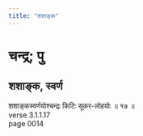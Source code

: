 ```yaml
---
title: "शशाङ्क"
---
```


# चन्द्र; पु
## शशाङ्क, स्वर्ण
शशाङ्कस्वर्णयोश्चन्द्रः किटिः सूकर-लोहयोः ॥ १७ ॥<br />verse 3.1.1.17<br />page 0014

